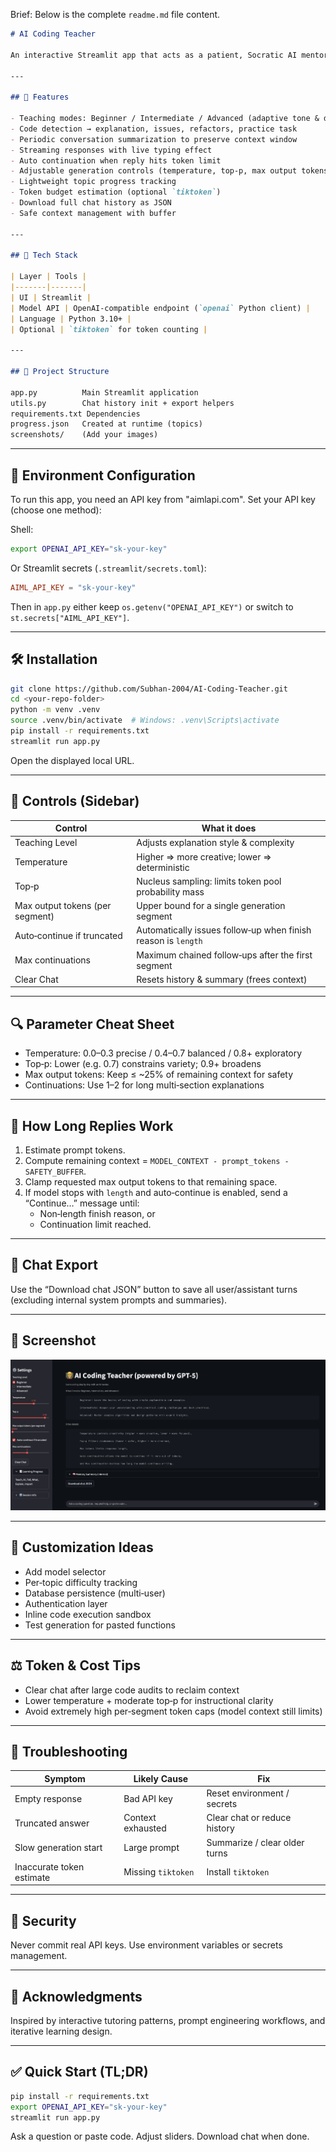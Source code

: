 Brief: Below is the complete `readme.md` file content.

```markdown
# AI Coding Teacher

An interactive Streamlit app that acts as a patient, Socratic AI mentor for learning programming. It adapts depth by level, explains pasted code, suggests improvements, generates exercises, tracks topical progress, summarizes long chats, streams responses, and auto‑continues when truncated.

---

## 🚀 Features

- Teaching modes: Beginner / Intermediate / Advanced (adaptive tone & depth)
- Code detection → explanation, issues, refactors, practice task
- Periodic conversation summarization to preserve context window
- Streaming responses with live typing effect
- Auto continuation when reply hits token limit
- Adjustable generation controls (temperature, top‑p, max output tokens, max continuations)
- Lightweight topic progress tracking
- Token budget estimation (optional `tiktoken`)
- Download full chat history as JSON
- Safe context management with buffer

---

## 🧱 Tech Stack

| Layer | Tools |
|-------|-------|
| UI | Streamlit |
| Model API | OpenAI‑compatible endpoint (`openai` Python client) |
| Language | Python 3.10+ |
| Optional | `tiktoken` for token counting |

---

## 📁 Project Structure

app.py          Main Streamlit application
utils.py        Chat history init + export helpers
requirements.txt Dependencies
progress.json   Created at runtime (topics)
screenshots/    (Add your images)
```
---

## 🔑 Environment Configuration

To run this app, you need an API key from "aimlapi.com".
Set your API key (choose one method):

Shell:
```bash
export OPENAI_API_KEY="sk-your-key"
```

Or Streamlit secrets (`.streamlit/secrets.toml`):
```toml
AIML_API_KEY = "sk-your-key"
```
Then in `app.py` either keep `os.getenv("OPENAI_API_KEY")` or switch to `st.secrets["AIML_API_KEY"]`.

---

## 🛠 Installation

```bash
git clone https://github.com/Subhan-2004/AI-Coding-Teacher.git
cd <your-repo-folder>
python -m venv .venv
source .venv/bin/activate  # Windows: .venv\Scripts\activate
pip install -r requirements.txt
streamlit run app.py
```

Open the displayed local URL.

---

## 🧪 Controls (Sidebar)

| Control | What it does |
|---------|--------------|
| Teaching Level | Adjusts explanation style & complexity |
| Temperature | Higher ⇒ more creative; lower ⇒ deterministic |
| Top‑p | Nucleus sampling: limits token pool probability mass |
| Max output tokens (per segment) | Upper bound for a single generation segment |
| Auto‑continue if truncated | Automatically issues follow‑up when finish reason is `length` |
| Max continuations | Maximum chained follow‑ups after the first segment |
| Clear Chat | Resets history & summary (frees context) |

---

## 🔍 Parameter Cheat Sheet

- Temperature: 0.0–0.3 precise / 0.4–0.7 balanced / 0.8+ exploratory
- Top‑p: Lower (e.g. 0.7) constrains variety; 0.9+ broadens
- Max output tokens: Keep ≤ ~25% of remaining context for safety
- Continuations: Use 1–2 for long multi‑section explanations

---

## 🧠 How Long Replies Work

1. Estimate prompt tokens.
2. Compute remaining context = `MODEL_CONTEXT - prompt_tokens - SAFETY_BUFFER`.
3. Clamp requested max output tokens to that remaining space.
4. If model stops with `length` and auto‑continue is enabled, send a “Continue…” message until:
   - Non‑length finish reason, or
   - Continuation limit reached.

---

## 💾 Chat Export

Use the “Download chat JSON” button to save all user/assistant turns (excluding internal system prompts and summaries).

---

## 📝 Screenshot

![Main](screenshots/AI-SS-1.png)


---

## 🔧 Customization Ideas

- Add model selector
- Per‑topic difficulty tracking
- Database persistence (multi‑user)
- Authentication layer
- Inline code execution sandbox
- Test generation for pasted functions

---

## ⚖ Token & Cost Tips

- Clear chat after large code audits to reclaim context
- Lower temperature + moderate top‑p for instructional clarity
- Avoid extremely high per‑segment token caps (model context still limits)

---

## 🐛 Troubleshooting

| Symptom | Likely Cause | Fix |
|---------|--------------|-----|
| Empty response | Bad API key | Reset environment / secrets |
| Truncated answer | Context exhausted | Clear chat or reduce history |
| Slow generation start | Large prompt | Summarize / clear older turns |
| Inaccurate token estimate | Missing `tiktoken` | Install `tiktoken` |

---

## 🔐 Security

Never commit real API keys. Use environment variables or secrets management.

---

## 🙏 Acknowledgments

Inspired by interactive tutoring patterns, prompt engineering workflows, and iterative learning design.

---

## ✅ Quick Start (TL;DR)

```bash
pip install -r requirements.txt
export OPENAI_API_KEY="sk-your-key"
streamlit run app.py
```
Ask a question or paste code. Adjust sliders. Download chat when done.

